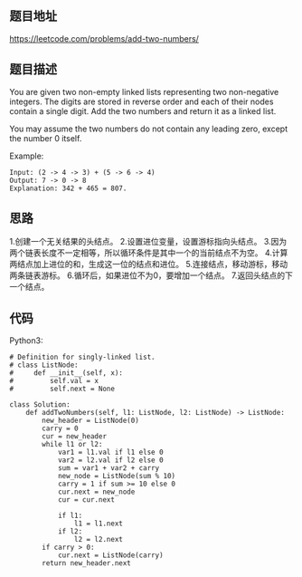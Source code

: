 ## 题目地址
https://leetcode.com/problems/add-two-numbers/

## 题目描述
You are given two non-empty linked lists representing two non-negative integers. The digits are stored in reverse order and each of their nodes contain a single digit. Add the two numbers and return it as a linked list.

You may assume the two numbers do not contain any leading zero, except the number 0 itself.

Example:
```
Input: (2 -> 4 -> 3) + (5 -> 6 -> 4)
Output: 7 -> 0 -> 8
Explanation: 342 + 465 = 807.
```

## 思路
1.创建一个无关结果的头结点。
2.设置进位变量，设置游标指向头结点。
3.因为两个链表长度不一定相等，所以循环条件是其中一个的当前结点不为空。
4.计算两结点加上进位的和，生成这一位的结点和进位。
5.连接结点，移动游标，移动两条链表游标。
6.循环后，如果进位不为0，要增加一个结点。
7.返回头结点的下一个结点。

## 代码
Python3:
```
# Definition for singly-linked list.
# class ListNode:
#     def __init__(self, x):
#         self.val = x
#         self.next = None

class Solution:
    def addTwoNumbers(self, l1: ListNode, l2: ListNode) -> ListNode:
        new_header = ListNode(0)
        carry = 0
        cur = new_header
        while l1 or l2:
            var1 = l1.val if l1 else 0
            var2 = l2.val if l2 else 0
            sum = var1 + var2 + carry
            new_node = ListNode(sum % 10)
            carry = 1 if sum >= 10 else 0
            cur.next = new_node
            cur = cur.next

            if l1:
                l1 = l1.next
            if l2:
                l2 = l2.next
        if carry > 0:
            cur.next = ListNode(carry)
        return new_header.next
```
